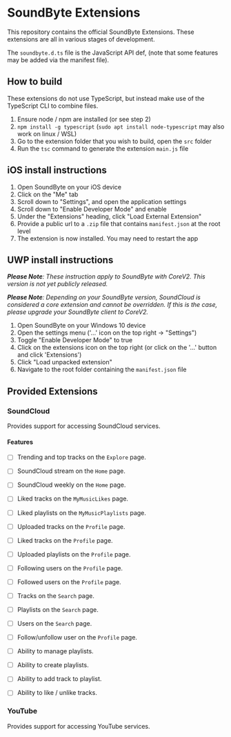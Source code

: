 # SoundByte Extensions

This repository contains the official SoundByte Extensions. These extensions are all in various stages of development.

The `soundbyte.d.ts` file is the JavaScript API def, (note that some features may be added via the manifest file).

## How to build

These extensions do not use TypeScript, but instead make use of the TypeScript CLI to combine files.

1. Ensure node / npm are installed (or see step 2)
2. `npm install -g typescript` (`sudo apt install node-typescript` may also work on linux / WSL)
3. Go to the extension folder that you wish to build, open the `src` folder
4. Run the `tsc` command to generate the extension `main.js` file

## iOS install instructions

1. Open SoundByte on your iOS device
2. Click on the "Me" tab
3. Scroll down to "Settings", and open the application settings
4. Scroll down to "Enable Developer Mode" and enable
5. Under the "Extensions" heading, click "Load External Extension"
6. Provide a public url to a `.zip` file that contains `manifest.json` at the root level
7. The extension is now installed. You may need to restart the app

## UWP install instructions

***Please Note**: These instruction apply to SoundByte with CoreV2. This version is not yet publicly released.*

***Please Note**: Depending on your SoundByte version, SoundCloud is considered a core extension and cannot be overridden. If this is the case, please upgrade your SoundByte client to CoreV2.*

1. Open SoundByte on your Windows 10 device
2. Open the settings menu ('...' icon on the top right -> "Settings")
3. Toggle "Enable Developer Mode" to true
4. Click on the extensions icon on the top right (or click on the '...' button and click 'Extensions')
5. Click "Load unpacked extension"
6. Navigate to the root folder containing the `manifest.json` file

## Provided Extensions

### SoundCloud

Provides support for accessing SoundCloud services.

#### Features

- [ ] Trending and top tracks on the `Explore` page.
- [ ] SoundCloud stream on the `Home` page.
- [ ] SoundCloud weekly on the `Home` page.
- [ ] Liked tracks on the `MyMusicLikes` page.
- [ ] Liked playlists on the `MyMusicPlaylists` page.
- [ ] Uploaded tracks on the `Profile` page.
- [ ] Liked tracks on the `Profile` page.
- [ ] Uploaded playlists on the `Profile` page.
- [ ] Following users on the `Profile` page.
- [ ] Followed users on the `Profile` page.
- [ ] Tracks on the `Search` page.
- [ ] Playlists on the `Search` page.
- [ ] Users on the `Search` page.
- [ ] Follow/unfollow user on the `Profile` page.
- [ ] Ability to manage playlists.
- [ ] Ability to create playlists.
- [ ] Ability to add track to playlist.
- [ ] Ability to like / unlike tracks.


### YouTube

Provides support for accessing YouTube services.
